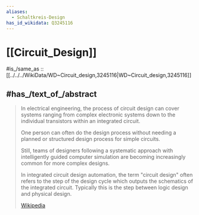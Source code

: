 ```yaml
---
aliases:
  - Schaltkreis-Design
has_id_wikidata: Q3245116
---
```

# [[Circuit_Design]] 

#is_/same_as :: [[../../../WikiData/WD~Circuit_design,3245116|WD~Circuit_design,3245116]] 

## #has_/text_of_/abstract 

> In electrical engineering, the process of circuit design can cover systems ranging from 
> complex electronic systems down to the individual transistors within an integrated circuit.  
> 
> One person can often do the design process 
> without needing a planned or structured design process for simple circuits. 
> 
> Still, teams of designers following a systematic approach with intelligently guided computer simulation 
> are becoming increasingly common for more complex designs.  
> 
> In integrated circuit design automation, the term "circuit design" often refers to 
> the step of the design cycle which outputs the schematics of the integrated circuit. 
> Typically this is the step between logic design and physical design.
>
> [Wikipedia](https://en.wikipedia.org/wiki/Circuit%20design) 

